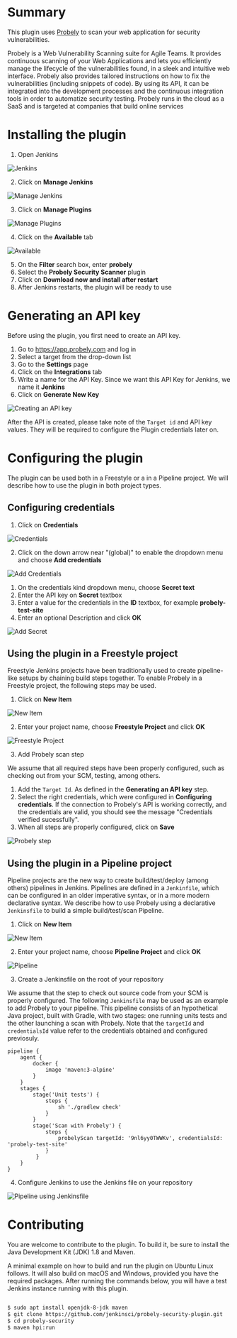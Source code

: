 # Summary
This plugin uses [Probely](https://probely.com) to scan your web application for 
security vulnerabilities.

Probely is a Web Vulnerability Scanning suite for Agile Teams. It provides 
continuous scanning of your Web Applications and lets you efficiently manage 
the lifecycle of the vulnerabilities found, in a sleek and intuitive web 
interface. Probely also provides tailored instructions on how to fix the 
vulnerabilities (including snippets of code). By using its API, it can be 
integrated into the development processes and the continuous integration tools 
in order to automatize security testing. Probely runs in the cloud as a SaaS 
and is targeted at companies that build online services

# Installing the plugin
1. Open Jenkins

![Jenkins](/images/install_plugin_0.png)

2. Click on **Manage Jenkins**

![Manage Jenkins](/images/install_plugin_1.png)

3. Click on **Manage Plugins**

![Manage Plugins](/images/install_plugin_2.png)

4. Click on the **Available** tab

![Available](/images/install_plugin_3.png)

5. On the **Filter** search box, enter **probely**
6. Select the **Probely Security Scanner** plugin
7. Click on **Download now and install after restart**
8. After Jenkins restarts, the plugin will be ready to use

# Generating an API key
Before using the plugin, you first need to create an API key.

1. Go to https://app.probely.com and log in
1. Select a target from the drop-down list
1. Go to the **Settings** page
1. Click on the **Integrations** tab
1. Write a name for the API Key. Since we want this API Key for Jenkins, we name it **Jenkins**
1. Click on **Generate New Key**

![Creating an API key](/images/new_api_key.png)

After the API is created, please take note of the `Target id` and API key values. They will be required to configure the Plugin credentials later on.

# Configuring the plugin

The plugin can be used both in a Freestyle or a in a Pipeline project. 
We will describe how to use the plugin in both project types.

## Configuring credentials

1. Click on **Credentials**

![Credentials](/images/credentials_0.png)

2. Click on the down arrow near "(global)" to enable the dropdown menu and choose 
**Add credentials**

![Add Credentials](/images/credentials_1.png)

1. On the credentials kind dropdown menu, choose **Secret text**
1. Enter the API key on **Secret** textbox
1. Enter a value for the credentials in the **ID** textbox, for example **probely-test-site**
1. Enter an optional Description and click **OK**

![Add Secret](/images/credentials_2.png)

## Using the plugin in a Freestyle project

Freestyle Jenkins projects have been traditionally used to create pipeline-like setups by chaining build steps together. To enable Probely in a Freestyle project, the following steps may be used.

1. Click on **New Item**

![New Item](/images/new_item.png)

2. Enter your project name, choose **Freestyle Project** and click **OK**

![Freestyle Project](/images/freestyle_0.png)

3. Add Probely scan step

We assume that all required steps have been properly configured, such as checking out from your SCM, testing, among others.

1. Add the `Target Id`. As defined in the **Generating an API key** step.
1. Select the right credentials, which were configured in **Configuring credentials**. If the connection to Probely's API is working correctly, and the credentials are valid, you should see the message "Credentials verified sucessfully".
1. When all steps are properly configured, click on **Save**

![Probely step](/images/freestyle_1.png)

## Using the plugin in a Pipeline project

Pipeline projects are the new way to create build/test/deploy (among others) pipelines in Jenkins. Pipelines are defined in a `Jenkinfile`, which can be configured in an older imperative syntax, or in a more modern declarative syntax. We describe how to use Probely using a declarative `Jenkinsfile` to build a simple build/test/scan Pipeline.

1. Click on **New Item**

![New Item](/images/new_item.png)

2. Enter your project name, choose **Pipeline Project** and click **OK**

![Pipeline](/images/pipeline_0.png)

3. Create a Jenkinsfile on the root of your repository

We assume that the step to check out source code from your SCM is properly configured.
The following `Jenkinsfile` may be used as an example to add Probely to your pipeline.
This pipeline consists of an hypothetical Java project, built with Gradle, with two stages: 
one running units tests and the other launching a scan with Probely. 
Note that the `targetId` and `credentialsId` value refer to the credentials obtained and configured previosuly.

```
pipeline {
    agent {
        docker {
            image 'maven:3-alpine' 
        }
    }
    stages {
        stage('Unit tests') { 
            steps {
                sh './gradlew check'
            }
        }
        stage('Scan with Probely') {
            steps {
                probelyScan targetId: '9nl6yy0TWWKv', credentialsId: 'probely-test-site'	
            }
         }
    }
}
```

4. Configure Jenkins to use the Jenkins file on your repository

![Pipeline using Jenkinsfile](/images/pipeline_1.png)


# Contributing

You are welcome to contribute to the plugin. To build it, be sure to install the Java Development Kit (JDK) 1.8 and Maven.

A minimal example on how to build and run the plugin on Ubuntu Linux follows. It will also build on macOS and Windows, provided you have the required packages. After running the commands below, you will have a test Jenkins instance running with this plugin.

```bash

$ sudo apt install openjdk-8-jdk maven
$ git clone https://github.com/jenkinsci/probely-security-plugin.git
$ cd probely-security
$ maven hpi:run
```

```bash
